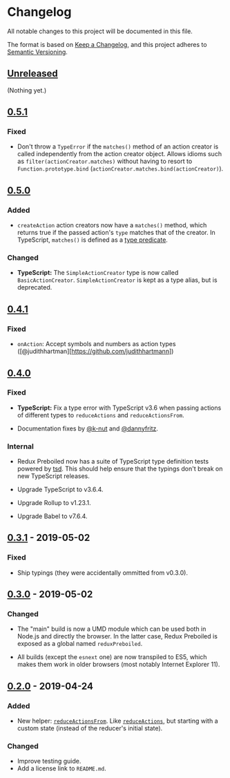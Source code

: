# Changelog

All notable changes to this project will be documented in this file.

The format is based on [Keep a Changelog](https://keepachangelog.com/en/1.0.0/),
and this project adheres to [Semantic Versioning](https://semver.org/spec/v2.0.0.html).

## [Unreleased]

(Nothing yet.)

## [0.5.1]

### Fixed

- Don't throw a `TypeError` if the `matches()` method of an action creator is
  called independently from the action creator object. Allows idioms such as
  `filter(actionCreator.matches)` without having to resort to
  `Function.prototype.bind` (`actionCreator.matches.bind(actionCreator)`).

## [0.5.0]

### Added

- `createAction` action creators now have a `matches()` method, which returns
  true if the passed action's `type` matches that of the creator. In TypeScript,
  `matches()` is defined as a [type predicate][ts-type-predicate].

### Changed

- **TypeScript:** The `SimpleActionCreator` type is now called
  `BasicActionCreator`. `SimpleActionCreator` is kept as a type alias, but
  is deprecated.

## [0.4.1]

### Fixed

- `onAction`: Accept symbols and numbers as action types ([@judithhartman][https://github.com/judithhartmann])

## [0.4.0]

### Fixed

- **TypeScript:** Fix a type error with TypeScript v3.6 when passing actions
  of different types to `reduceActions` and `reduceActionsFrom`.

- Documentation fixes by [@k-nut](https://github.com/k-nut) and
  [@dannyfritz](https://github.com/dannyfritz).

### Internal

- Redux Preboiled now has a suite of TypeScript type definition tests powered
  by [tsd](https://github.com/SamVerschueren/tsd). This should help ensure
  that the typings don't break on new TypeScript releases.

- Upgrade TypeScript to v3.6.4.

- Upgrade Rollup to v1.23.1.

- Upgrade Babel to v7.6.4.

## [0.3.1] - 2019-05-02

### Fixed

- Ship typings (they were accidentally ommitted from v0.3.0).

## [0.3.0] - 2019-05-02

### Changed

- The "main" build is now a UMD module which can be used both in Node.js
  and directly the browser. In the latter case, Redux Preboiled is exposed
  as a global named `reduxPreboiled`.

- All builds (except the `esnext` one) are now transpiled to ES5, which makes
  them work in older browsers (most notably Internet Explorer 11).

## [0.2.0] - 2019-04-24

### Added

- New helper:
  [`reduceActionsFrom`](https://redux-preboiled.js.org/api/reduceactionsfrom).
  Like [`reduceActions`](https://redux-preboiled.js.org/api/reduceactions), but
  starting with a custom state (instead of the reducer's initial state).

### Changed

- Improve testing guide.
- Add a license link to `README.md`.

[Unreleased]: https://github.com/denisw/redux-preboiled/compare/v0.4.1...HEAD
[0.5.1]: https://github.com/denisw/redux-preboiled/compare/v0.5.0...v0.5.1
[0.5.0]: https://github.com/denisw/redux-preboiled/compare/v0.4.1...v0.5.0
[0.4.1]: https://github.com/denisw/redux-preboiled/compare/v0.4.0...v0.4.1
[0.4.0]: https://github.com/denisw/redux-preboiled/compare/v0.3.1...v0.4.0
[0.3.1]: https://github.com/denisw/redux-preboiled/compare/v0.3.0...v0.3.1
[0.3.0]: https://github.com/denisw/redux-preboiled/compare/v0.2.0...v0.3.0
[0.2.0]: https://github.com/denisw/redux-preboiled/compare/v0.1.0...v0.2.0

[ts-type-predicate]: https://www.typescriptlang.org/docs/handbook/2/narrowing.html#using-type-predicates
